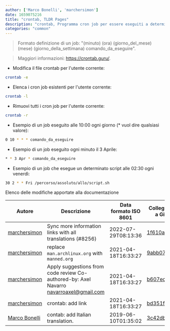 ```yaml
---
author: ['Marco Bonelli', 'marchersimon']
date: 1659075216
title: "crontab, TLDR Pages"
description: "crontab, Programma cron job per essere eseguiti a determinati intervalli di tempo per l'utente corrente."
categories: "common"
---
```

> Formato definizione di un job: "(minuto) (ora) (giorno_del_mese) (mese) (giorno_della_settimana) comando_da_eseguire".

> Maggiori informazioni: <https://crontab.guru/>.

- Modifica il file crontab per l'utente corrente:

```bash
crontab -e
```

- Elenca i cron job esistenti per l'utente corrente:

```bash
crontab -l
```

- Rimuovi tutti i cron job per l'utente corrente:

```bash
crontab -r
```

- Esempio di un job eseguito alle 10:00 ogni giorno (* vuol dire qualsiasi valore):

```bash
0 10 * * * comando_da_eseguire
```

- Esempio di un job eseguito ogni minuto il 3 Aprile:

```bash
* * 3 Apr * comando_da_eseguire
```

- Esempio di un job che esegue un determinato script alle 02:30 ogni venerdì:

```bash
30 2 * * Fri /percorso/assoluto/allo/script.sh
```
Elenco delle modifiche apportate alla documentazione


Autore | Descrizione | Data formato ISO 8601 | Collegamento a GitHub
------|-----|-----|-----
[marchersimon](mailto:50295997+marchersimon@users.noreply.github.com) | Sync more information links with all translations (#8256) | 2022-07-29T08:13:36 | [1f610a952ea0](https://github.com/tldr-pages/tldr/commit/1f610a952ea0d53e0a1bdbd1246ef81f24db2f3f)
[marchersimon](mailto:marchersimon@zohomail.eu) | replace `man.archlinux.org` with `manned.org` | 2021-04-18T16:33:27 | [9abb079afb69](https://github.com/tldr-pages/tldr/commit/9abb079afb6972f3de61a30e1b3fb849ad4b68d9)
[marchersimon](mailto:50295997+marchersimon@users.noreply.github.com) | Apply suggestions from code review Co-authored-by: Axel Navarro <navarroaxel@gmail.com> | 2021-04-18T16:33:27 | [b607ecb4d79c](https://github.com/tldr-pages/tldr/commit/b607ecb4d79c009f43e017a58d2b5b797fdaf3bd)
[marchersimon](mailto:marchersimon@zohomail.eu) | crontab: add link | 2021-04-18T16:33:27 | [bd351f01b414](https://github.com/tldr-pages/tldr/commit/bd351f01b41415c6edd6b7b6c4e3c2051287f322)
[Marco Bonelli](mailto:mb5.marcob@gmail.com) | contab: add Italian translation. | 2019-06-10T01:35:02 | [3c42db7a476b](https://github.com/tldr-pages/tldr/commit/3c42db7a476bef5687683cadec22eb1f6924361a)

